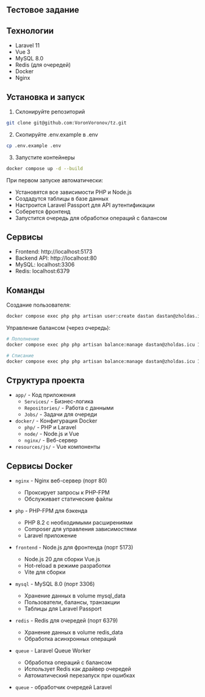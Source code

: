 ## Тестовое задание

## Технологии

- Laravel 11
- Vue 3
- MySQL 8.0
- Redis (для очередей)
- Docker
- Nginx

## Установка и запуск

1. Склонируйте репозиторий
```bash
git clone git@github.com:VoronVoronov/tz.git
```

2. Скопируйте .env.example в .env
```bash
cp .env.example .env
```

3. Запустите контейнеры
```bash
docker compose up -d --build
```

При первом запуске автоматически:
- Установятся все зависимости PHP и Node.js
- Создадутся таблицы в базе данных
- Настроится Laravel Passport для API аутентификации
- Соберется фронтенд
- Запустится очередь для обработки операций с балансом

## Сервисы

- Frontend: http://localhost:5173
- Backend API: http://localhost:80
- MySQL: localhost:3306
- Redis: localhost:6379

## Команды

Создание пользователя:
```bash
docker compose exec php php artisan user:create dastan dastan@zholdas.icu admin
```

Управление балансом (через очередь):
```bash
# Пополнение
docker compose exec php php artisan balance:manage dastan@zholdas.icu 100 "Add Balance"

# Списание
docker compose exec php php artisan balance:manage dastan@zholdas.icu 10 "Add Balance" --action=withdraw
```

## Структура проекта

- `app/` - Код приложения
  - `Services/` - Бизнес-логика
  - `Repositories/` - Работа с данными
  - `Jobs/` - Задачи для очереди
- `docker/` - Конфигурация Docker
  - `php/` - PHP и Laravel
  - `node/` - Node.js и Vue
  - `nginx/` - Веб-сервер
- `resources/js/` - Vue компоненты

## Сервисы Docker

- `nginx` - Nginx веб-сервер (порт 80)
  - Проксирует запросы к PHP-FPM
  - Обслуживает статические файлы

- `php` - PHP-FPM для бэкенда
  - PHP 8.2 с необходимыми расширениями
  - Composer для управления зависимостями
  - Laravel приложение

- `frontend` - Node.js для фронтенда (порт 5173)
  - Node.js 20 для сборки Vue.js
  - Hot-reload в режиме разработки
  - Vite для сборки

- `mysql` - MySQL 8.0 (порт 3306)
  - Хранение данных в volume mysql_data
  - Пользователи, балансы, транзакции
  - Таблицы для Laravel Passport

- `redis` - Redis для очередей (порт 6379)
  - Хранение данных в volume redis_data
  - Обработка асинхронных операций

- `queue` - Laravel Queue Worker
  - Обработка операций с балансом
  - Использует Redis как драйвер очередей
  - Автоматический перезапуск при ошибках
- `queue` - обработчик очередей Laravel